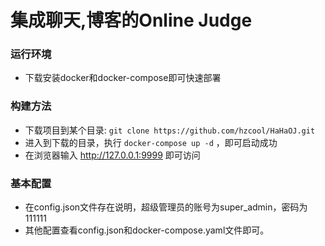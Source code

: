 # 集成聊天,博客的Online Judge

### 运行环境
- 下载安装docker和docker-compose即可快速部署
### 构建方法
- 下载项目到某个目录: ```git clone https://github.com/hzcool/HaHaOJ.git```
- 进入到下载的目录，执行 ```docker-compose up -d```  ，即可启动成功
- 在浏览器输入 http://127.0.0.1:9999 即可访问


### 基本配置
- 在config.json文件存在说明，超级管理员的账号为super_admin，密码为111111
- 其他配置查看config.json和docker-compose.yaml文件即可。

